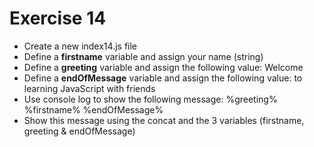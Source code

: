 # Exercise 14

- Create a new index14.js file
- Define a **firstname** variable and assign your name (string)
- Define a **greeting** variable and assign the following value: Welcome
- Define a **endOfMessage** variable and assign the following value: to learning JavaScript with friends
- Use console log to show the following message: %greeting% %firstname% %endOfMessage%
- Show this message using the concat and the 3 variables (firstname, greeting & endOfMessage)
